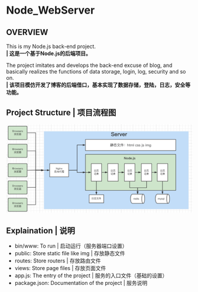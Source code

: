 # Node_WebServer
## OVERVIEW
This is my Node.js back-end project.   
**| 这是一个基于Node.js的后端项目。**



The project imitates and develops the back-end excuse of blog, and basically realizes the functions of data storage, login, log, security and so on.   
**| 该项目模仿开发了博客的后端借口，基本实现了数据存储，登陆，日志，安全等功能。**


## Project Structure | 项目流程图
![process](/process.png "流程图")


## Explaination | 说明
- bin/www: To run | 启动运行（服务器端口设置）
- public: Store static file like img | 存放静态文件
- routes: Store routers | 存放路由文件
- views: Store page files | 存放页面文件
- app.js: The entry of the project | 服务的入口文件（基础的设置）
- package.json: Documentation of the project | 服务说明